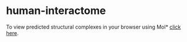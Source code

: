 # human-interactome

To view predicted structural complexes in your browser using Mol* [click here](https://structural-interactome.github.io/human-interactome/structure-browser.html).



